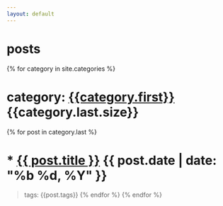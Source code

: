 ```yaml
---
layout: default
---
```

# posts
{% for category in site.categories %}
# category: [{{category.first}}]({{site.baseurl}}/category/{{category.first}})  {{category.last.size}}
{% for post in category.last %}
# * [{{ post.title }}]({{post.url}})	{{ post.date | date: "%b %d, %Y" }} 

>tags: {{post.tags}}
{% endfor %}
{% endfor %}